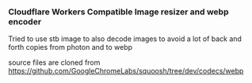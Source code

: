 
### Cloudflare Workers Compatible Image resizer and webp encoder

Tried to use stb image to also decode images to avoid a lot of back and forth copies from photon and to webp

source files are cloned from https://github.com/GoogleChromeLabs/squoosh/tree/dev/codecs/webp



